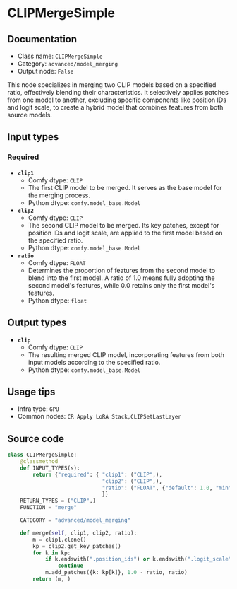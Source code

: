 # CLIPMergeSimple
## Documentation
- Class name: `CLIPMergeSimple`
- Category: `advanced/model_merging`
- Output node: `False`

This node specializes in merging two CLIP models based on a specified ratio, effectively blending their characteristics. It selectively applies patches from one model to another, excluding specific components like position IDs and logit scale, to create a hybrid model that combines features from both source models.
## Input types
### Required
- **`clip1`**
    - Comfy dtype: `CLIP`
    - The first CLIP model to be merged. It serves as the base model for the merging process.
    - Python dtype: `comfy.model_base.Model`
- **`clip2`**
    - Comfy dtype: `CLIP`
    - The second CLIP model to be merged. Its key patches, except for position IDs and logit scale, are applied to the first model based on the specified ratio.
    - Python dtype: `comfy.model_base.Model`
- **`ratio`**
    - Comfy dtype: `FLOAT`
    - Determines the proportion of features from the second model to blend into the first model. A ratio of 1.0 means fully adopting the second model's features, while 0.0 retains only the first model's features.
    - Python dtype: `float`
## Output types
- **`clip`**
    - Comfy dtype: `CLIP`
    - The resulting merged CLIP model, incorporating features from both input models according to the specified ratio.
    - Python dtype: `comfy.model_base.Model`
## Usage tips
- Infra type: `GPU`
- Common nodes: `CR Apply LoRA Stack,CLIPSetLastLayer`


## Source code
```python
class CLIPMergeSimple:
    @classmethod
    def INPUT_TYPES(s):
        return {"required": { "clip1": ("CLIP",),
                              "clip2": ("CLIP",),
                              "ratio": ("FLOAT", {"default": 1.0, "min": 0.0, "max": 1.0, "step": 0.01}),
                              }}
    RETURN_TYPES = ("CLIP",)
    FUNCTION = "merge"

    CATEGORY = "advanced/model_merging"

    def merge(self, clip1, clip2, ratio):
        m = clip1.clone()
        kp = clip2.get_key_patches()
        for k in kp:
            if k.endswith(".position_ids") or k.endswith(".logit_scale"):
                continue
            m.add_patches({k: kp[k]}, 1.0 - ratio, ratio)
        return (m, )

```
